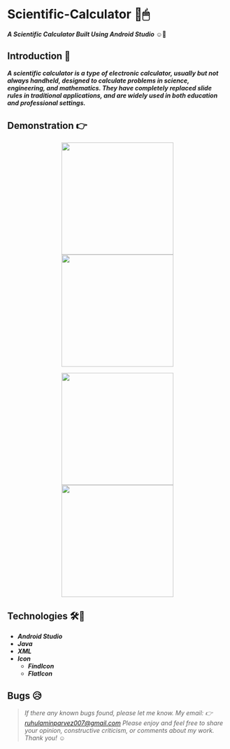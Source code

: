 # Scientific-Calculator :calling:🖱
__*A Scientific Calculator Built Using Android Studio*__ ☺🤞

## Introduction 🔗
__*A scientific calculator is a type of electronic calculator, usually but not always handheld, designed to calculate problems in science, engineering, and mathematics. They have completely replaced slide rules in traditional applications, and are widely used in both education and professional settings.*__

## Demonstration 👉

<p align="center">
  <img width="256" src="https://github.com/Ruhul12/Scientific-Calculator/blob/main/Sci-Calc.gif">
  <img width="256" src="https://github.com/Ruhul12/Scientific-Calculator/blob/main/img/design-1.png">
</p>

<div align="center">
<img width="256" src="https://github.com/Ruhul12/Scientific-Calculator/blob/main/img/design-3.png">
<img width="256" src="https://github.com/Ruhul12/Scientific-Calculator/blob/main/img/design.png">
</div>
                                                                  
## Technologies 🛠🚀

* __*Android Studio*__
* __*Java*__
* __*XML*__
* __*Icon*__
  * __*FindIcon*__
  * __*FlatIcon*__
  
## Bugs 😥

> *If there any known bugs found, please let me know. My email: 👉 ruhulaminparvez007@gmail.com*
> *Please enjoy
and feel free to share your opinion, constructive criticism, or comments about my work. Thank you!* ☺
 
